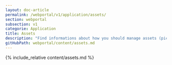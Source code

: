 ```yaml
---
layout: doc-article
permalink: /webportal/v1/application/assets/
section: webportal
subsection: v1
categorie: Application
title: Assets
description: "Find informations about how you should manage assets (pictures, font, audio ...) in webportal v1 applications."
gitHubPath: webportal/content/assets.md
---
```


{% include_relative content/assets.md %}